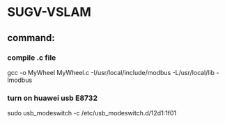 # SUGV-VSLAM
## command:
### compile .c file
gcc -o MyWheel MyWheel.c -I/usr/local/include/modbus -L/usr/local/lib -lmodbus

### turn on huawei usb E8732
sudo usb_modeswitch -c /etc/usb_modeswitch.d/12d1:1f01


